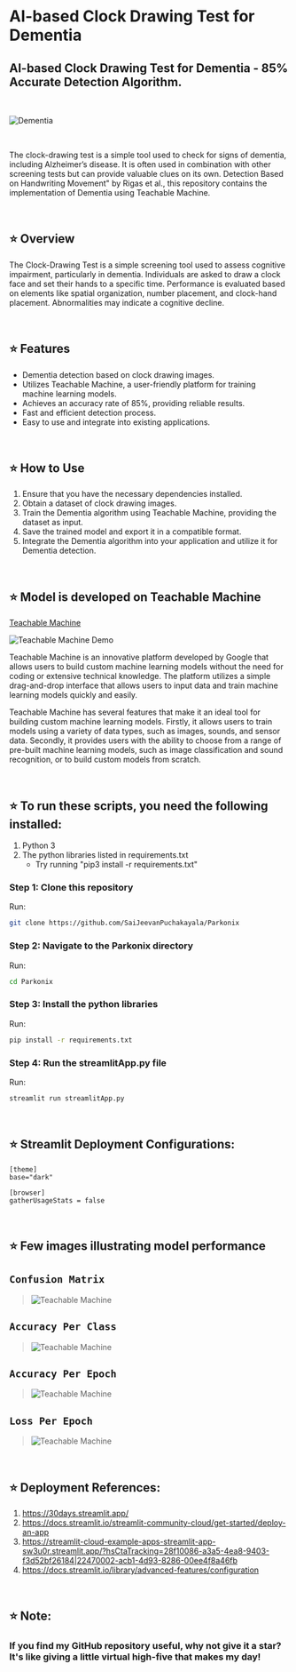 
# AI-based Clock Drawing Test for Dementia

## AI-based Clock Drawing Test for Dementia - 85% Accurate Detection Algorithm.

<br>

![Dementia](./Images/dementia.png)

<br>

The clock-drawing test is a simple tool used to check for signs of dementia, including Alzheimer’s disease. It is often used in combination with other screening tests but can provide valuable clues on its own. Detection Based on Handwriting Movement" by Rigas et al., this repository contains the implementation of Dementia using Teachable Machine.

<br>

## ⭐  Overview
The Clock-Drawing Test is a simple screening tool used to assess cognitive impairment, particularly in dementia. Individuals are asked to draw a clock face and set their hands to a specific time. Performance is evaluated based on elements like spatial organization, number placement, and clock-hand placement. Abnormalities may indicate a cognitive decline.

<br>

## ⭐  Features
* Dementia detection based on clock drawing images.
* Utilizes Teachable Machine, a user-friendly platform for training machine learning models.
* Achieves an accuracy rate of 85%, providing reliable results.
* Fast and efficient detection process.
* Easy to use and integrate into existing applications.

<br>

## ⭐  How to Use
1. Ensure that you have the necessary dependencies installed.
2. Obtain a dataset of clock drawing images.
3. Train the Dementia algorithm using Teachable Machine, providing the dataset as input.
4. Save the trained model and export it in a compatible format.
5. Integrate the Dementia algorithm into your application and utilize it for Dementia detection.

<br>

## ⭐  Model is developed on Teachable Machine

[Teachable Machine](https://teachablemachine.withgoogle.com/)

![Teachable Machine Demo](./Images/teachablemachine_demo.png)

Teachable Machine is an innovative platform developed by Google that allows users to build custom machine learning models without the need for coding or extensive technical knowledge. The platform utilizes a simple drag-and-drop interface that allows users to input data and train machine learning models quickly and easily.

Teachable Machine has several features that make it an ideal tool for building custom machine learning models. Firstly, it allows users to train models using a variety of data types, such as images, sounds, and sensor data. Secondly, it provides users with the ability to choose from a range of pre-built machine learning models, such as image classification and sound recognition, or to build custom models from scratch.

<br>

## ⭐  To run these scripts, you need the following installed:

1. Python 3
2. The python libraries listed in requirements.txt
    * Try running "pip3 install -r requirements.txt"

### Step 1: Clone this repository
Run:
```bash
git clone https://github.com/SaiJeevanPuchakayala/Parkonix
```

### Step 2: Navigate to the Parkonix directory
Run:
```bash
cd Parkonix
```
### Step 3: Install the python libraries
Run:
```bash
pip install -r requirements.txt
```
### Step 4: Run the streamlitApp.py file
Run:
```bash
streamlit run streamlitApp.py
```

<br>

## ⭐ Streamlit Deployment Configurations:
```
[theme]
base="dark"

[browser]
gatherUsageStats = false
```

<br>

## ⭐ Few images illustrating model performance

## `Confusion Matrix`
> ![Teachable Machine](./Images/confusion_matrix.png)
</b></b>

## `Accuracy Per Class`
> ![Teachable Machine](./Images/accuracy_per_class.png)
</b></b>

## `Accuracy Per Epoch`
> ![Teachable Machine](./Images/accuracy_per_epoch.png)
</b></b>

## `Loss Per Epoch`
> ![Teachable Machine](./Images/loss_per_epoch.png)

<br>

## ⭐ Deployment References:
1. https://30days.streamlit.app/
2. https://docs.streamlit.io/streamlit-community-cloud/get-started/deploy-an-app
3. https://streamlit-cloud-example-apps-streamlit-app-sw3u0r.streamlit.app/?hsCtaTracking=28f10086-a3a5-4ea8-9403-f3d52bf26184|22470002-acb1-4d93-8286-00ee4f8a46fb
4. https://docs.streamlit.io/library/advanced-features/configuration


<br>

## ⭐ Note:
### **If you find my GitHub repository useful, why not give it a star? It's like giving a little virtual high-five that makes my day!**

<br>

